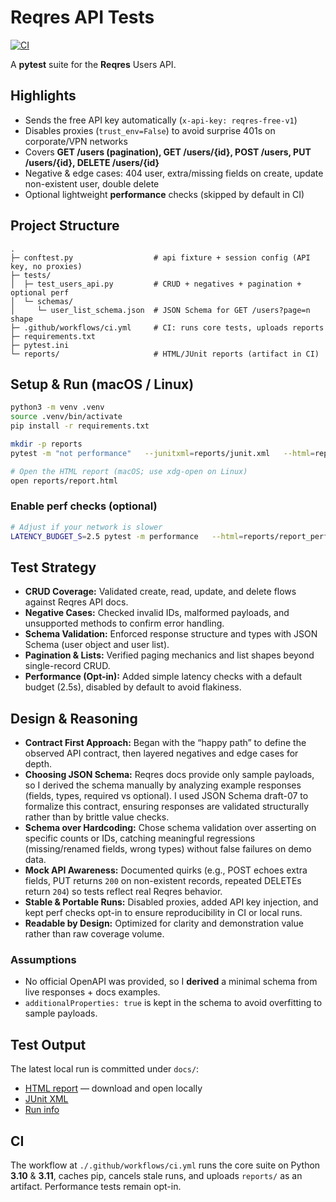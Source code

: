 # Reqres API Tests
[![CI](https://github.com/mlay0797/Reqres-API-Tests/actions/workflows/ci.yml/badge.svg)](https://github.com/mlay0797/Reqres-API-Tests/actions/workflows/ci.yml)

A **pytest** suite for the **Reqres** Users API.

## Highlights
- Sends the free API key automatically (`x-api-key: reqres-free-v1`)
- Disables proxies (`trust_env=False`) to avoid surprise 401s on corporate/VPN networks
- Covers **GET /users (pagination), GET /users/{id}, POST /users, PUT /users/{id}, DELETE /users/{id}**
- Negative & edge cases: 404 user, extra/missing fields on create, update non-existent user, double delete
- Optional lightweight **performance** checks (skipped by default in CI)

## Project Structure
```text
.
├─ conftest.py                  # api fixture + session config (API key, no proxies)
├─ tests/
│  ├─ test_users_api.py         # CRUD + negatives + pagination + optional perf
│  └─ schemas/
│     └─ user_list_schema.json  # JSON Schema for GET /users?page=n shape
├─ .github/workflows/ci.yml     # CI: runs core tests, uploads reports
├─ requirements.txt
├─ pytest.ini
└─ reports/                     # HTML/JUnit reports (artifact in CI)
```

## Setup & Run (macOS / Linux)
```bash
python3 -m venv .venv
source .venv/bin/activate
pip install -r requirements.txt

mkdir -p reports
pytest -m "not performance"   --junitxml=reports/junit.xml   --html=reports/report.html --self-contained-html

# Open the HTML report (macOS; use xdg-open on Linux)
open reports/report.html
```

### Enable perf checks (optional)
```bash
# Adjust if your network is slower
LATENCY_BUDGET_S=2.5 pytest -m performance   --html=reports/report_perf.html --self-contained-html
```
## Test Strategy
- **CRUD Coverage:** Validated create, read, update, and delete flows against Reqres API docs.  
- **Negative Cases:** Checked invalid IDs, malformed payloads, and unsupported methods to confirm error handling.  
- **Schema Validation:** Enforced response structure and types with JSON Schema (user object and user list).  
- **Pagination & Lists:** Verified paging mechanics and list shapes beyond single-record CRUD.  
- **Performance (Opt-in):** Added simple latency checks with a default budget (2.5s), disabled by default to avoid flakiness.  

## Design & Reasoning
- **Contract First Approach:** Began with the “happy path” to define the observed API contract, then layered negatives and edge cases for depth.  
- **Choosing JSON Schema:** Reqres docs provide only sample payloads, so I derived the schema manually by analyzing example responses (fields, types, required vs optional). I used JSON Schema draft-07 to formalize this contract, ensuring responses are validated structurally rather than by brittle value checks.  
- **Schema over Hardcoding:** Chose schema validation over asserting on specific counts or IDs, catching meaningful regressions (missing/renamed fields, wrong types) without false failures on demo data.  
- **Mock API Awareness:** Documented quirks (e.g., POST echoes extra fields, PUT returns `200` on non-existent records, repeated DELETEs return `204`) so tests reflect real Reqres behavior.  
- **Stable & Portable Runs:** Disabled proxies, added API key injection, and kept perf checks opt-in to ensure reproducibility in CI or local runs.  
- **Readable by Design:** Optimized for clarity and demonstration value rather than raw coverage volume.

### Assumptions
- No official OpenAPI was provided, so I **derived** a minimal schema from live responses + docs examples.
- `additionalProperties: true` is kept in the schema to avoid overfitting to sample payloads.

## Test Output
The latest local run is committed under `docs/`:
- [HTML report](./docs/report.html) — download and open locally
- [JUnit XML](./docs/junit.xml)
- [Run info](./docs/REPORT_INFO.txt)

## CI
The workflow at `./.github/workflows/ci.yml` runs the core suite on Python **3.10** & **3.11**, caches pip, cancels stale runs, and uploads `reports/` as an artifact. Performance tests remain opt-in.
